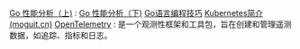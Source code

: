 [Go 性能分析（上)](https://shipengqi.github.io/golang-learn/docs/practice/04_pprof/) : 
[Go 性能分析（下)](https://shipengqi.github.io/golang-learn/docs/practice/05_trace/)
[Go语言编程技巧](https://colobu.com/gotips/001.html)
[Kubernetes简介 (moguit.cn)](https://www.moguit.cn/info/250)
[OpenTelemetry](https://opentelemetry.opendocs.io/docs/what-is-opentelemetry/)  : 是一个观测性框架和工具包，旨在创建和管理遥测数据，如追踪、指标和日志。

